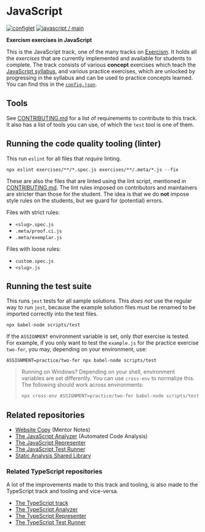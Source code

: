 # JavaScript

[![configlet](https://github.com/exercism/javascript/workflows/configlet/badge.svg)](https://github.com/exercism/javascript/actions?query=workflow%3Aconfiglet) [![javascript / main](https://github.com/exercism/javascript/workflows/javascript%20/%20main/badge.svg)](https://github.com/exercism/javascript/actions?query=workflow%3A%22javascript+%2F+main%22)

[web-syllabus]: https://exercism.org/tracks/javascript/concepts

**Exercism exercises in JavaScript**

This is the JavaScript track, one of the many tracks on [Exercism][web-exercism].
It holds all the _exercises_ that are currently implemented and available for students to complete.
The track consists of various **concept** exercises which teach the [JavaScript syllabus][web-syllabus], and various practice exercises, which are unlocked by progressing in the syllabus and can be used to practice concepts learned.
You can find this in the [`config.json`][file-config].

## Tools

See [CONTRIBUTING.md][file-contributing] for a list of requirements to contribute to this track.
It also has a list of tools you can use, of which the `test` tool is one of them.

## Running the code quality tooling (linter)

This run `eslint` for all files that _require_ linting.

```shell
npx eslint exercises/**/*.spec.js exercises/**/.meta/*.js --fix
```

These are also the files that are linted using the lint script, mentioned in [CONTRIBUTING.md][file-contributing].
The lint rules imposed on contributors and maintainers are stricter than those for the student.
The idea is that we do **not** impose style rules on the students, but we guard for (potential) errors.

Files with strict rules:

- `<slug>.spec.js`
- `.meta/proof.ci.js`
- `.meta/exemplar.js`

Files with loose rules:

- `custom.spec.js`
- `<slug>.js`

## Running the test suite

This runs `jest` tests for all sample solutions.
This _does not_ use the regular way to run `jest`, because the example solution files must be renamed to be imported correctly into the test files.

```shell
npx babel-node scripts/test
```

If the `ASSIGNMENT` environment variable is set, only _that_ exercise is tested.
For example, if you only want to test the `example.js` for the practice exercise `two-fer`, you may, depending on your environment, use:

```shell
ASSIGNMENT=practice/two-fer npx babel-node scripts/test
```

> Running on Windows? Depending on your shell, environment variables are set differently.
> You can use `cross-env` to normalize this. The following should work across environments:
>
> ```bash
> npx cross-env ASSIGNMENT=practice/two-fer babel-node scripts/test
> ```

## Related repositories

- [Website Copy][git-website-copy] (Mentor Notes)
- [The JavaScript Analyzer][git-javascript-analyzer] (Automated Code Analysis)
- [The JavaScript Representer][git-javascript-representer]
- [The JavaScript Test Runner][git-javascript-test-runner]
- [Static Analysis Shared Library][git-javascript-lib-static-analysis]

### Related TypeScript repositories

A lot of the improvements made to this track and tooling, is also made to the TypeScript track and tooling and vice-versa.

- [The TypeScript track][git-typescript]
- [The TypeScript Analyzer][git-typescript-analyzer]
- [The TypeScript Representer][git-typescript-representer]
- [The TypeScript Test Runner][git-typescript-test-runner]

[web-exercism]: https://exercism.io
[git-configlet]: https://exercism.org/docs/building/configlet
[bin-fetch-configlet]: https://github.com/exercism/javascript/blob/main/bin/fetch-configlet
[file-config]: https://github.com/exercism/javascript/blob/main/config.json
[file-contributing]: https://github.com/exercism/javascript/blob/main/CONTRIBUTING.md
[git-javascript]: https://github.com/exercism/javascript
[git-javascript-analyzer]: https://github.com/exercism/javascript-analyzer
[git-javascript-representer]: https://github.com/exercism/javascript-representer
[git-javascript-test-runner]: https://github.com/exercism/javascript-test-runner
[git-javascript-lib-static-analysis]: https://github.com/exercism/javascript-lib-static-analysis
[git-typescript]: https://github.com/exercism/typescript/
[git-typescript-analyzer]: https://github.com/exercism/typescript-analyzer
[git-typescript-representer]: https://github.com/exercism/typescript-representer
[git-typescript-test-runner]: https://github.com/exercism/typescript-test-runner
[git-website-copy]: https://github.com/exercism/website-copy
